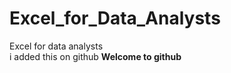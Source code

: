 # Excel_for_Data_Analysts
 Excel for data analysts  
 i added this on github
 **Welcome to github**  
 
 
